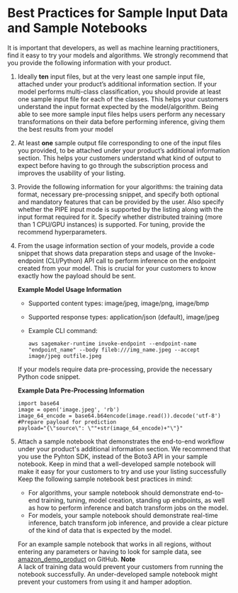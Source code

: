 # Best Practices for Sample Input Data and Sample Notebooks<a name="best-practices-sample-ml"></a>

It is important that developers, as well as machine learning practitioners, find it easy to try your models and algorithms\. We strongly recommend that you provide the following information with your product\.

1. Ideally **ten** input files, but at the very least one sample input file, attached under your product’s additional information section\. If your model performs multi\-class classification, you should provide at least one sample input file for each of the classes\. This helps your customers understand the input format expected by the model/algorithm\. Being able to see more sample input files helps users perform any necessary transformations on their data before performing inference, giving them the best results from your model

1. At least **one** sample output file corresponding to one of the input files you provided, to be attached under your product’s additional information section\. This helps your customers understand what kind of output to expect before having to go through the subscription process and improves the usability of your listing\.

1. Provide the following information for your algorithms: the training data format, necessary pre\-processing snippet, and specify both optional and mandatory features that can be provided by the user\. Also specify whether the PIPE input mode is supported by the listing along with the input format required for it\. Specify whether distributed training \(more than 1 CPU/GPU instances\) is supported\. For tuning, provide the recommend hyperparameters\.

1. From the usage information section of your models, provide a code snippet that shows data preparation steps and usage of the Invoke\-endpoint \(CLI/Python\) API call to perform inference on the endpoint created from your model\. This is crucial for your customers to know exactly how the payload should be sent\.

   **Example Model Usage Information**
   + Supported content types: image/jpeg, image/png, image/bmp
   + Supported response types: application/json \(default\), image/jpeg
   + Example CLI command:

     ```
     aws sagemaker-runtime invoke-endpoint --endpoint-name "endpoint_name" --body fileb:///img_name.jpeg --accept image/jpeg outfile.jpeg
     ```

   If your models require data pre\-processing, provide the necessary Python code snippet\.

   **Example Data Pre\-Processing Information**

   ```
   import base64
   image = open('image.jpeg', 'rb')
   image_64_encode = base64.b64encode(image.read()).decode('utf-8')
   #Prepare payload for prediction
   payload="{\"source\": \""+str(image_64_encode)+"\"}"
   ```

1. Attach a sample notebook that demonstrates the end\-to\-end workflow under your product's additional information section\. We recommend that you use the Pyhton SDK, instead of the Boto3 API in your sample notebook\. Keep in mind that a well\-developed sample notebook will make it easy for your customers to try and use your listing successfully Keep the following sample notebook best practices in mind:
   + For algorithms, your sample notebook should demonstrate end\-to\-end training, tuning, model creation, standing up endpoints, as well as how to perform inference and batch transform jobs on the model\.
   + For models, your sample notebook should demonstrate real\-time inference, batch transform job inference, and provide a clear picture of the kind of data that is expected by the model\.

   For an example sample notebook that works in all regions, without entering any parameters or having to look for sample data, see [amazon\_demo\_product](https://github.com/awslabs/amazon-sagemaker-examples/tree/master/aws_marketplace/using_algorithms/amazon_demo_product) on GitHub\.
**Note**  
A lack of training data would prevent your customers from running the notebook successfully\. An under\-developed sample notebook might prevent your customers from using it and hamper adoption\.